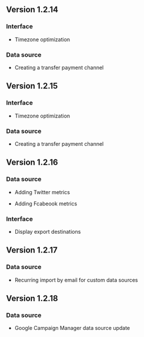 
## Version 1.2.14

### Interface

* Timezone optimization 




### Data source

* Creating a transfer payment channel




## Version 1.2.15

### Interface

* Timezone optimization 




### Data source

* Creating a transfer payment channel




## Version 1.2.16

### Data source

* Adding Twitter metrics


* Adding Fcabeook metrics




### Interface

* Display export destinations




## Version 1.2.17

### Data source

* Recurring import by email for custom data sources




## Version 1.2.18

### Data source

* Google Campaign Manager data source update







